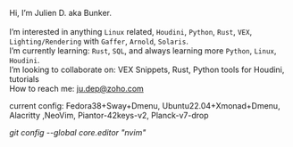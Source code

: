 Hi, I’m Julien D. aka Bunker.<br><br>
I’m interested in anything <code>Linux</code> related, <code>Houdini</code>, <code>Python</code>, <code>Rust</code>, <code>VEX</code>, <code>Lighting/Rendering</code> with <code>Gaffer</code>, <code>Arnold</code>, <code>Solaris</code>.<br>
I’m currently learning: <code>Rust</code>, <code>SQL</code>, and always learning more <code>Python</code>, <code>Linux</code>, <code>Houdini</code>.<br>
I’m looking to collaborate on: VEX Snippets, Rust, Python tools for Houdini, tutorials<br>
How to reach me: ju.dep@zoho.com

current config: Fedora38+Sway+Dmenu, Ubuntu22.04+Xmonad+Dmenu, Alacritty ,NeoVim, Piantor-42keys-v2, Planck-v7-drop<br>

<em>git config --global core.editor "nvim"</em>

<!---
jdvfx/jdvfx is a ✨ special ✨ repository because its `README.md` (this file) appears on your GitHub profile.
You can click the Preview link to take a look at your changes.
--->
